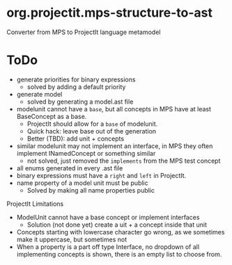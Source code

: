# org.projectit.mps-structure-to-ast
Converter from MPS to ProjectIt language metamodel

# ToDo

- generate priorities for binary expressions
  - solved by adding a default priority
- generate model
  - solved by generating a model.ast file
- modelunit cannot have a `base`, but all concepts in MPS have at least BaseConcept as a base.
  - ProjectIt should allow for a `base` of modelunit.
  - Quick hack: leave base out of the generation
  - Better (TBD): add unit + concepts
- similar modelunit may not implement an interface, in MPS they often implement INamedConcept or something similar
  - not solved, just removed the `implements`  from the MPS test concept
- all enums generated in every .ast file
- binary expressions must have a `right` and `left` in ProjectIt.
- name property of a model unit must be public
  - Solved by making all name properties public
  
ProjectIt Limitations
- ModelUnit cannot have a base concept or implement interfaces
    - Solution (not done yet) create a uit + a concept inside that unit
- Concepts starting with lowercase character go wrong, as we sometimes make it uppercase, 
  but sometimes not
- When a property is a part off type Interface, no dropdown of all implementing concepts
  is shown, there is an empty list to choose from.
